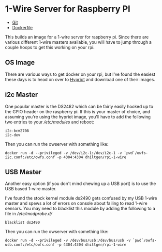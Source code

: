 1-Wire Server for Raspberry PI
==============================

* [Git](https://github.com/dhiltgen/rpi-1-wire)
* [Dockerfile](https://github.com/dhiltgen/rpi-1-wire/blob/master/Dockerfile)


This builds an image for a 1-wire server for raspberry pi.  Since there
are various different 1-wire masters available, you will have to jump
through a couple hoops to get this working on your rpi.

OS Image
--------

There are various ways to get docker on your rpi,
but I've found the easiest these days is to head on over to
[Hypriot](http://blog.hypriot.com/post/hypriotos-back-again-with-docker-on-arm/)
and download one of their images.


i2c Master
----------

One popular master is the DS2482 which can be fairly easily hooked up to
the GPIO header on the raspberry pi.  If this is your master of choice,
and assuming you're using the hypriot image, you'll have to add the
following two entries to your */etc/modules* and reboot:

```
i2c-bcm2708 
i2c-dev
```

Then you can run the owserver with something like:

```
docker run -d --privileged -v /dev/i2c-1:/dev/i2c-1 -v `pwd`/owfs-i2c.conf:/etc/owfs.conf -p 4304:4304 dhiltgen/rpi-1-wire
```

USB Master
----------

Another easy option (if you don't mind chewing up a USB port) is to use
the USB based 1-wire master.

I've found the stock kernel module ds2490 gets confused by my USB 1-wire
master and spews a lot of errors on console about failing to read 1-wire
sensors.  You may need to blacklist this module by adding the following
to a file in */etc/modprobe.d/*

```
blacklist ds2490
```

Then you can run the owserver with something like:

```
docker run -d --privileged -v /dev/bus/usb:/dev/bus/usb -v `pwd`/owfs-usb.conf:/etc/owfs.conf -p 4304:4304 dhiltgen/rpi-1-wire
```
